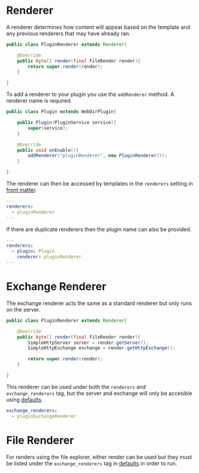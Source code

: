 # Renderer

A renderer determines how content will appear based on the template and any previous renderers that may have already ran.

```java
public class PluginRenderer extends Renderer{

    @Override
    public byte[] render(final FileRender render){
        return super.render(render);
    }

}
```

To add a renderer to your plugin you use the `addRenderer` method. A renderer name is required.

```java
public class Plugin extends WebDirPlugin{

    public Plugin(PluginService service){
        super(service);
    }

    @Override
    public void onEnable(){
        addRenderer("pluginRenderer", new PluginRenderer());
    }

}
```
The renderer can then be accessed by templates in the `renderers` setting in [front matter](/webdir/front-matter).

```yml
---
renderers:
  - pluginRenderer
---
```

If there are duplicate renderers then the plugin name can also be provided.

```yml
---
renderers:
  - plugin: Plugin
    renderer: pluginRenderer
---
```

# Exchange Renderer

The exchange renderer acts the same as a standard renderer but only runs on the server.

```java
public class PluginRenderer extends Renderer{

    @Override
    public byte[] render(final FileRender render){
        SimpleHttpServer server = render.getServer();
        SimpleHttpExchange exchange = render.getHttpExchange();

        return super.render(render);
    }

}
```

This renderer can be used under both the `renderers` and `exchange_renderers` tag, but the server and exchange will only be accesible using [defaults](/webdir/defaults#defaults).
```yml
exchange_renderers:
  - pluginExchangeRenderer
```

# File Renderer

For renders using the file explorer, either render can be used but they must be listed under the `exchange_renderers` tag in [defaults](/webdir/defaults#file-defaults) in order to run.

